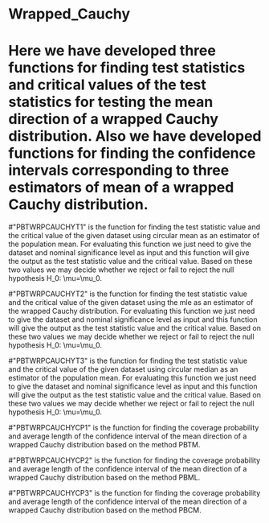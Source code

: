 # Wrapped_Cauchy


# Here we have developed three functions for finding test statistics and critical values of the test statistics for testing the mean direction of a wrapped Cauchy distribution. Also we have developed functions for finding the confidence intervals corresponding to three estimators of mean of a wrapped Cauchy distribution. 
#"PBTWRPCAUCHYT1" is the function for finding the test statistic value and the critical value of the given dataset using circular mean as an estimator of the population mean. For evaluating this function we just need to give the dataset and nominal significance level as input and this function will give the output as the test statistic value and the critical value. Based on these two values we may decide whether we reject or fail to reject the null hypothesis H_0: \mu=\mu_0.



#"PBTWRPCAUCHYT2" is the function for finding the test statistic value and the critical value of the given dataset using the mle as an estimator of the wrapped Cauchy distribution. For evaluating this function we just need to give the dataset and nominal significance level as input and this function will give the output as the test statistic value and the critical value. Based on these two values we may decide whether we reject or fail to reject the null hypothesis H_0: \mu=\mu_0.

#"PBTWRPCAUCHYT3" is the function for finding the test statistic value and the critical value of the given dataset using circular median as an estimator of the population mean. For evaluating this function we just need to give the dataset and nominal significance level as input and this function will give the output as the test statistic value and the critical value. Based on these two values we may decide whether we reject or fail to reject the null hypothesis H_0: \mu=\mu_0.


#"PBTWRPCAUCHYCP1" is the function for finding the coverage probability and average length of the confidence interval of the mean direction of a wrapped Cauchy distribution based on the method PBTM.

#"PBTWRPCAUCHYCP2" is the function for finding the coverage probability and average length of the confidence interval of the mean direction of a wrapped Cauchy distribution based on the method PBML.

#"PBTWRPCAUCHYCP3" is the function for finding the coverage probability and average length of the confidence interval of the mean direction of a wrapped Cauchy distribution based on the method PBCM.
